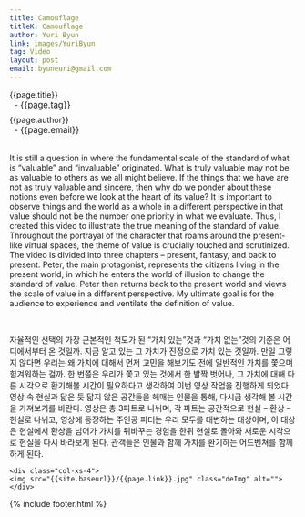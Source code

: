 ```yaml
---
title: Camouflage
titleK: Camouflage
author: Yuri Byun
link: images/YuriByun
tag: Video
layout: post
email: byuneuri@gmail.com
---	
```


<div class="container">

<div class="deDep">
{{page.title}}<br>
<p style="font-size:15px; margin:0px; padding:0px 0px 0px 8px; margin:0px 0px 8px 0px;">- {{page.tag}}</p>
{{page.author}}<br>
<p style="font-size:15px; margin:0px; padding:0px 0px 0px 8px;">- {{page.email}}</p>
</div>

<br>

<div class="det lato">



It is still a question in where the fundamental scale of the standard of what is “valuable” and “invaluable” originated. What is truly valuable may not be as valuable to others as we all might believe. If the things that we have are not as truly valuable and sincere, then why do we ponder about these notions even before we look at the heart of its value? It is important to observe things and the world as a whole in a different perspective in that value should not be the number one priority in what we evaluate. Thus, I created this video to illustrate the true meaning of the standard of value. Throughout the portrayal of the character that roams around the present-like virtual spaces, the theme of value is crucially touched and scrutinized. The video is divided into three chapters – present, fantasy, and back to present. Peter, the main protagonist, represents the citizens living in the present world, in which he enters the world of illusion to change the standard of value. Peter then returns back to the present world and views the scale of value in a different perspective. My ultimate goal is for the audience to experience and ventilate the definition of value.   



</div>

<br>

<div class="noto">

자율적인 선택의 가장 근본적인 척도가 된 “가치 있는”것과 “가치 없는”것의 기준은 어디에서부터 온 것일까. 지금 알고 있는 그 가치가 진정으로 가치 있는 것일까. 만일 그렇지 않다면 우리는 왜 가치에 대해서 먼저 고민을 해보기도 전에 일반적인 가치를 쫓으며 힘겨워하는 걸까. 한 번쯤은 우리가 쫓고 있는 것에서 한 발짝 벗어나, 그 가치에 대해 다른 시각으로 환기해볼 시간이 필요하다고 생각하여 이번 영상 작업을 진행하게 되었다. 영상 속 현실과 닮은 듯 닮지 않은 공간들을 헤매는 인물을 통해, 다시금 생각해 볼 시간을 가져보기를 바란다.  영상은 총 3파트로 나뉘며, 각 파트는 공간적으로 현실 – 환상 – 현실로 나뉘고, 영상에 등장하는 주인공 피터는 우리 모두를 대변하는 대상이며, 이 대상은 현실에서 환상을 넘어가 가치를 뒤바꾸는 경험을 한뒤 현실로 돌아와 새로운 시각으로 현실을 다시 바라보게 된다. 관객들은 인물과 함께 가치를 환기하는 어드벤쳐를 함께 하게 된다.

</div>

<div class="row" class="imgcolor">
	
	<div class="col-xs-4">
	<img src="{{site.baseurl}}/{{page.link}}.jpg" class="deImg" alt=""></div>
	
</div>

	

</div> 

{% include footer.html %}